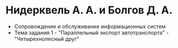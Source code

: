# Нидерквель А. А. и Болгов Д. А.
 - Сопровождение и обслуживание информационных систем
 -  Тема задания 1 - "Параллельный экспорт автотранспорта" - "Четырехнолесный друг"
# 
